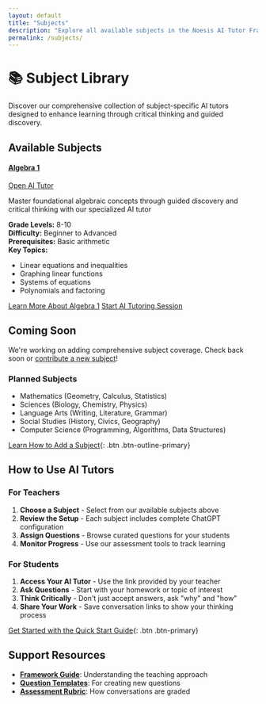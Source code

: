 ```yaml
---
layout: default
title: "Subjects"
description: "Explore all available subjects in the Noesis AI Tutor Framework with detailed overviews and learning objectives"
permalink: /subjects/
---
```


# 📚 Subject Library

Discover our comprehensive collection of subject-specific AI tutors designed to enhance learning through critical thinking and guided discovery.

## Available Subjects

<div class="card mb-4">
<div class="card-header">
<div class="d-flex justify-content-between align-items-start">
<h4 class="mb-0">
<a href="/ai-tutor-framework/subjects/algebra-1/" class="text-decoration-none">Algebra 1</a>
</h4>
<a href="https://chatgpt.com/g/g-686c913bf2b0819191df0a0bdd6f3d97-noesis-algebra-1-tutor" class="btn btn-success btn-sm" target="_blank">
<i class="fas fa-robot"></i> Open AI Tutor
</a>
</div>
</div>
<div class="card-body">

<p>Master foundational algebraic concepts through guided discovery and critical thinking with our specialized AI tutor</p>

<div class="row">
<div class="col-md-6">
<strong>Grade Levels:</strong> 8-10<br>
<strong>Difficulty:</strong> Beginner to Advanced<br>
<strong>Prerequisites:</strong> Basic arithmetic
</div>
<div class="col-md-6">
<strong>Key Topics:</strong>
<ul class="small">
<li>Linear equations and inequalities</li>
<li>Graphing linear functions</li>
<li>Systems of equations</li>
<li>Polynomials and factoring</li>
</ul>
</div>
</div>

<div class="mt-3">
<a href="/ai-tutor-framework/subjects/algebra-1/" class="btn btn-primary">Learn More About Algebra 1</a>
<a href="https://chatgpt.com/g/g-686c913bf2b0819191df0a0bdd6f3d97-noesis-algebra-1-tutor" class="btn btn-success" target="_blank">Start AI Tutoring Session</a>
</div>

</div>
</div>

## Coming Soon

We're working on adding comprehensive subject coverage. Check back soon or [contribute a new subject](/ai-tutor-framework/framework/subject-structure/)!

### Planned Subjects
- Mathematics (Geometry, Calculus, Statistics)
- Sciences (Biology, Chemistry, Physics)
- Language Arts (Writing, Literature, Grammar)
- Social Studies (History, Civics, Geography)
- Computer Science (Programming, Algorithms, Data Structures)

[Learn How to Add a Subject](/ai-tutor-framework/framework/subject-structure/){: .btn .btn-outline-primary}

## How to Use AI Tutors

### For Teachers
1. **Choose a Subject** - Select from our available subjects above
2. **Review the Setup** - Each subject includes complete ChatGPT configuration
3. **Assign Questions** - Browse curated questions for your students
4. **Monitor Progress** - Use our assessment tools to track learning

### For Students  
1. **Access Your AI Tutor** - Use the link provided by your teacher
2. **Ask Questions** - Start with your homework or topic of interest
3. **Think Critically** - Don't just accept answers, ask "why" and "how"
4. **Share Your Work** - Save conversation links to show your thinking process

[Get Started with the Quick Start Guide](/ai-tutor-framework/subjects/quick-start-guide/){: .btn .btn-primary}

## Support Resources

- **[Framework Guide](/ai-tutor-framework/framework/)**: Understanding the teaching approach
- **[Question Templates](/ai-tutor-framework/framework/question-format/)**: For creating new questions
- **[Assessment Rubric](/ai-tutor-framework/framework/critical-thinking-rubric/)**: How conversations are graded
